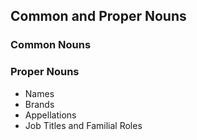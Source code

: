## Common and Proper Nouns
### Common Nouns
### Proper Nouns
* Names
* Brands
* Appellations
* Job Titles and Familial Roles